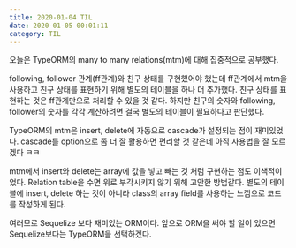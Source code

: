 ```yaml
---
title: 2020-01-04 TIL
date: 2020-01-05 00:01:11
category: TIL
---
```


오늘은 TypeORM의 many to many relations(mtm)에 대해 집중적으로 공부했다.

following, follower 관계(ff관계)와 친구 상태를 구현했어야 했는데 ff관계에서 mtm을 사용하고 친구 상태를 표현하기 위해 별도의 테이블을 하나 더 추가했다. 친구 상태를 표현하는 것은 ff관계만으로 처리할 수 있을 것 같다. 하지만 친구의 숫자와 following, follower의 숫자를 각각 계산하려면 결국 별도의 테이블이 필요하다고 판단했다.

TypeORM의 mtm은 insert, delete에 자동으로 cascade가 설정되는 점이 재미있었다. cascade를 option으로 좀 더 잘 활용하면 편리할 것 같은데 아직 사용법을 잘 모르겠다 ㅋㅋ

mtm에서 insert와 delete는 array에 값을 넣고 빼는 것 처럼 구현하는 점도 이색적이었다. Relation table을 수면 위로 부각시키지 않기 위해 고안한 방법같다. 별도의 테이블에 insert, delete 하는 것이 아니라 class의 array field를 사용하는 느낌으로 코드를 작성하게 된다.

여러모로 Sequelize 보다 재미있는 ORM이다. 앞으로 ORM을 써야 할 일이 있으면 Sequelize보다는 TypeORM을 선택하겠다.
